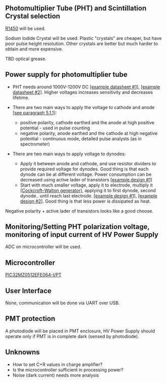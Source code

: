 ## Photomultiplier Tube (PHT) and Scintillation Crystal selection


[R1450](https://www.hamamatsu.com/resources/pdf/etd/R1450_TPMH1215E.pdf) will be used.

Sodium Iodide Crystal will be used. Plastic "crystals" are cheaper, but have poor pulse height resolution. Other crystals are better but much harder to obtain and more expensive.

TBD optical grease.

## Power supply for photomultiplier tube

- PHT needs around 1000V-1200V DC [[example datasheet #1]](https://datasheetspdf.com/pdf-file/95080/HamamatsuCorporation/1P28/1), [[example datasheet #2]](https://datasheetspdf.com/pdf-file/959054/HAMAMATSU/R10699/1). Higher voltages increases sensitivity and decreases lifetime.


- There are two main ways to apply the voltage to cathode and anode [[see paragraph 5.1.1]](http://lmu.web.psi.ch/docu/manuals/bulk_manuals/PMTs/Photonis_PM-Handbook.pdf):
    * positive polarity, cathode earthed and the anode at high positive potential - used in pulse counting
    * negative polarity, anode earthed and the cathode at high negative potential - continuous mode, detailed pulse analysts (as in spectrometer)

- There are two main ways to apply voltage to dynodes:
   * Apply it between anode and cathode, and use resistor dividers to provide required voltage for dynodes. Good thing is that each dynode can be at different voltage. Power consumption can be decreased using active lader of transistors [[example design #1]](https://www.osti.gov/servlets/purl/1117124)
   * Start with much smaller voltage, apply it to electrode, multiply it [(Cockcroft–Walton generator)](https://en.wikipedia.org/wiki/Cockcroft%E2%80%93Walton_generator), applying it to first dynode, second dynode.. until reach last electrode. [[example design #1]](https://arxiv.org/pdf/1606.00649.pdf), [[example design #2]](https://indico.cern.ch/event/83060/contributions/2101687/attachments/1069924/1525757/Presentation_TWEPP.pdf). Good thing is that less power is dissipated as heat.

Negative polarity + active lader of transistors looks like a good choose.

## Monitoring/Setting PHT polarization voltage, monitoring of input current of HV Power Supply

ADC on microcontroller will be used.

## Microcontroller

[PIC32MZ0512EFE064-I/PT](https://www.mouser.com/datasheet/2/268/PIC32MZ-EF-_Family-DS60001320F-1545741.pdf)

## User Interface

None, communication will be done via UART over USB.

## PMT protection

A photodiode will be placed in PMT enclosure, HV Power Supply should operate only if PMT is in complete dark (sensed by photodiode).

## Unknowns

- How to set C+R values in charge amplifier?
- Is the microcontroller sufficient in processing power?
- Noise (dark current) needs more analysis
